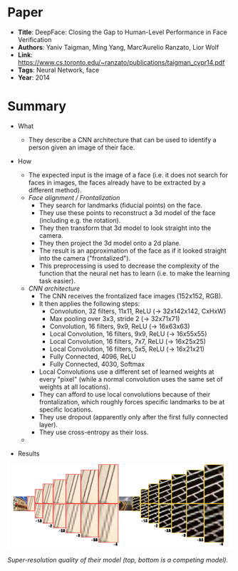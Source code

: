 # Paper

* **Title**: DeepFace: Closing the Gap to Human-Level Performance in Face Verification
* **Authors**: Yaniv Taigman, Ming Yang, Marc’Aurelio Ranzato, Lior Wolf
* **Link**: https://www.cs.toronto.edu/~ranzato/publications/taigman_cvpr14.pdf
* **Tags**: Neural Network, face
* **Year**: 2014

# Summary

* What
  * They describe a CNN architecture that can be used to identify a person given an image of their face.

* How
  * The expected input is the image of a face (i.e. it does not search for faces in images, the faces already have to be extracted by a different method).
  * *Face alignment / Frontalization*
    * They search for landmarks (fiducial points) on the face.
    * They use these points to reconstruct a 3d model of the face (including e.g. the rotation).
    * They then transform that 3d model to look straight into the camera.
    * They then project the 3d model onto a 2d plane.
    * The result is an approximation of the face as if it looked straight into the camera ("frontalized").
    * This preprocessing is used to decrease the complexity of the function that the neural net has to learn (i.e. to make the learning task easier).
  * *CNN architecture*
    * The CNN receives the frontalized face images (152x152, RGB).
    * It then applies the following steps:
      * Convolution, 32 filters, 11x11, ReLU (-> 32x142x142, CxHxW)
      * Max pooling over 3x3, stride 2 (-> 32x71x71)
      * Convolution, 16 filters, 9x9, ReLU (-> 16x63x63)
      * Local Convolution, 16 filters, 9x9, ReLU (-> 16x55x55)
      * Local Convolution, 16 filters, 7x7, ReLU (-> 16x25x25)
      * Local Convolution, 16 filters, 5x5, ReLU (-> 16x21x21)
      * Fully Connected, 4096, ReLU
      * Fully Connected, 4030, Softmax
    * Local Convolutions use a different set of learned weights at every "pixel" (while a normal convolution uses the same set of weights at all locations).
    * They can afford to use local convolutions because of their frontalization, which roughly forces specific landmarks to be at specific locations.
    * They use dropout (apparently only after the first fully connected layer).
    * They use cross-entropy as their loss.
  * 

* Results

![Examples](images/Accurate_Image_Super-Resolution__examples.png?raw=true "Examples")

*Super-resolution quality of their model (top, bottom is a competing model).*
